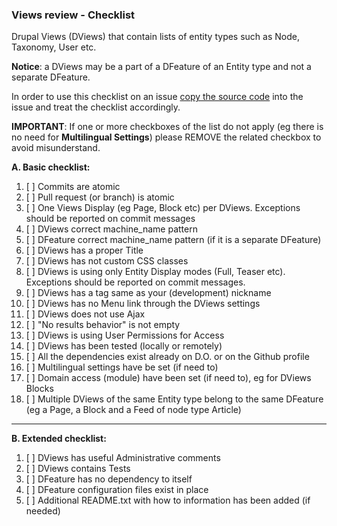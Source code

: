 ### Views review - Checklist

Drupal Views (DViews) that contain lists of entity types such as Node, Taxonomy, User etc.

**Notice**: a DViews may be a part of a DFeature of an Entity type and not a separate DFeature.

In order to use this checklist on an issue
[copy the source code](https://raw.githubusercontent.com/dropdog/docs/master/docs/review/views.md)
into the issue and treat the checklist accordingly.

**IMPORTANT**: If one or more checkboxes of the list do not apply
(eg there is no need for **Multilingual Settings**) please REMOVE the related
checkbox to avoid misunderstand.

**A. Basic checklist:**

 1. [ ] Commits are atomic
 2. [ ] Pull request (or branch) is atomic
 3. [ ] One Views Display (eg Page, Block etc) per DViews. Exceptions should be reported on commit messages
 4. [ ] DViews correct machine_name pattern
 5. [ ] DFeature correct machine_name pattern (if it is a separate DFeature)
 6. [ ] DViews has a proper Title
 7. [ ] DViews has not custom CSS classes
 8. [ ] DViews is using only Entity Display modes (Full, Teaser etc). Exceptions should be reported on commit messages.
 9. [ ] DViews has a tag same as your (development) nickname
 10. [ ] DViews has no Menu link through the DViews settings
 11. [ ] DViews does not use Ajax
 12. [ ] "No results behavior" is not empty
 12. [ ] DViews is using User Permissions for Access
 13. [ ] DViews has been tested (locally or remotely)
 14. [ ] All the dependencies exist already on D.O. or on the Github profile
 15. [ ] Multilingual settings have be set (if need to)
 16. [ ] Domain access (module) have been set (if need to), eg for DViews Blocks
 17. [ ] Multiple DViews of the same Entity type belong to the same DFeature (eg a Page, a Block and a Feed of node type Article)

 ----------

 **B. Extended checklist:**

 1. [ ] DViews has useful Administrative comments
 2. [ ] DViews contains Tests
 3. [ ] DFeature has no dependency to itself
 4. [ ] DFeature configuration files exist in place
 5. [ ] Additional README.txt with how to information has been added (if needed)
